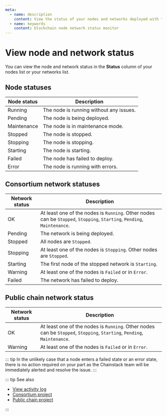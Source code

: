 ```yaml
---
meta:
  - name: description
    content: View the status of your nodes and networks deployed with the Chainstack managed blockchain services.
  - name: keywords
    content: blockchain node network status monitor
---
```


# View node and network status

You can view the node and network status in the **Status** column of your nodes list or your networks list.

## Node statuses

| Node status | Description                              |
|-------------|------------------------------------------|
| Running     | The node is running without any issues.  |
| Pending     | The node is being deployed.              |
| Maintenance | The node is in maintenance mode.         |
| Stopped     | The node is stopped.                     |
| Stopping    | The node is stopping.                    |
| Starting    | The node is starting.                    |
| Failed      | The node has failed to deploy.           |
| Error       | The node is running with errors.         |

## Consortium network statuses

| Network status | Description                                                                                                             |
|----------------|-------------------------------------------------------------------------------------------------------------------------|
| OK             | At least one of the nodes is `Running`. Other nodes can be `Stopped`, `Stopping`, `Starting`, `Pending`, `Maintenance`. |
| Pending        | The network is being deployed.                                                                                          |
| Stopped        | All nodes are `Stopped`.                                                                                                |
| Stopping       | At least one of the nodes is `Stopping`. Other nodes are `Stopped`.                                                     |
| Starting       | The first node of the stopped network is `Starting`.                                                                   |
| Warning        | At least one of the nodes is `Failed` or in `Error`.                                                                    |
| Failed         | The network has failed to deploy.                                                                                       |

## Public chain network status

| Network status | Description                                                                                                             |
|----------------|-------------------------------------------------------------------------------------------------------------------------|
| OK             | At least one of the nodes is `Running`. Other nodes can be `Stopped`, `Stopping`, `Starting`, `Pending`, `Maintenance`. |
| Warning        | At least one of the nodes is `Failed` or in `Error`.                                                                    |

::: tip
In the unlikely case that a node enters a failed state or an error state, there is no action required on your part as the Chainstack team will be immediately alerted and resolve the issue.
:::

::: tip See also

* [View activity log](/platform/view-activity-log)
* [Consortium project](/glossary/consortium-project)
* [Public chain project](/glossary/public-chain-project)

:::

